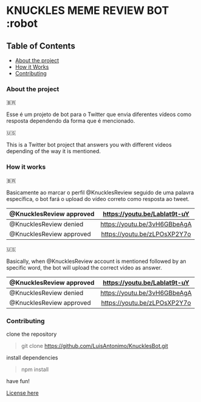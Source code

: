 # KNUCKLES MEME REVIEW BOT :robot

## Table of Contents

- [About the project](#about-the-project)
- [How it Works](#how-it-works)
- [Contributing](#contributing)

### About the project

:brazil:

Esse é um projeto de bot para o Twitter que envia diferentes vídeos como resposta dependendo da forma que é mencionado.

:us:

This is a Twitter bot project that answers you with different videos depending of the way it is mentioned.

### How it works

:brazil:

Basicamente ao marcar o perfil @KnucklesReview seguido de uma palavra específica, o bot fará o upload do vídeo correto como resposta ao tweet.

| @KnucklesReview approved | <https://youtu.be/LabIat9t-uY> |
| ------------------------ | :----------------------------: |
| @KnucklesReview denied   | <https://youtu.be/3vH6GBbeAgA> |
| @KnucklesReview approved | <https://youtu.be/zLPOsXP2Y7o> |

:us:

Basically, when @KnucklesReview account is mentioned followed by an specific word, the bot will upload the correct video as answer.

| @KnucklesReview approved | <https://youtu.be/LabIat9t-uY> |
| ------------------------ | :----------------------------: |
| @KnucklesReview denied   | <https://youtu.be/3vH6GBbeAgA> |
| @KnucklesReview approved | <https://youtu.be/zLPOsXP2Y7o> |

### Contributing

clone the repository

> git clone <https://github.com/LuisAntonimo/KnucklesBot.git>

install dependencies

> npm install

have fun!

[License here](./LICENSE)
